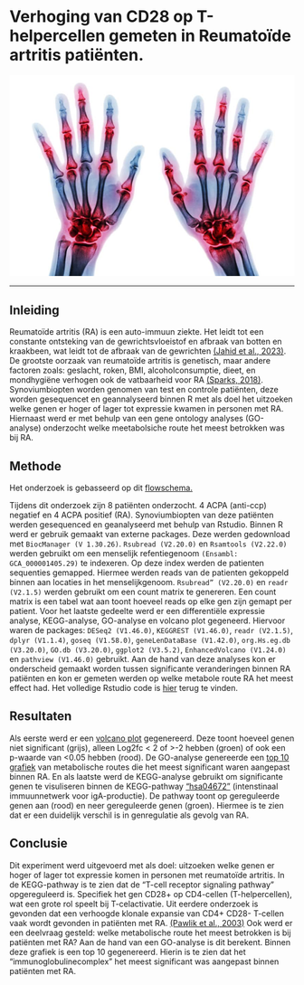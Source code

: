 # Verhoging van CD28 op T-helpercellen gemeten in Reumatoïde artritis patiënten. 
<p align="center">
  <img src="Assets/reuma-in-handen.jpg" alt="Reuma" width="2000" />
</p>

___

## Inleiding
Reumatoïde artritis (RA) is een auto-immuun ziekte. Het leidt tot een constante ontsteking van de gewrichtsvloeistof en afbraak van botten en kraakbeen, wat leidt tot de afbraak van de gewrichten [(Jahid et al., 2023)](Bronnen/(Jahid_et_al_2023).pdf).  De grootste oorzaak van reumatoïde artritis is genetisch, maar andere factoren zoals: geslacht, roken, BMI, alcoholconsumptie, dieet, en mondhygiëne verhogen ook de vatbaarheid voor RA [(Sparks, 2018)](Bronnen/(Sparks_2018).pdf).
Synoviumbiopten worden genomen van test en controle patiënten, deze worden gesequencet en geannalyseerd binnen R met als doel het uitzoeken welke genen er hoger of lager tot expressie kwamen in personen met RA. Hiernaast werd er met behulp van een gene ontology analyses (GO-analyse) onderzocht welke meetabolsiche route het meest betrokken was bij RA.


## Methode
Het onderzoek is gebasseerd op dit [flowschema.](Assets/Flowschema%20beter.png)

Tijdens dit onderzoek zijn 8 patiënten onderzocht. 4 ACPA (anti-ccp) negatief en 4 ACPA positief (RA). Synoviumbiopten van deze patiënten werden gesequenced en geanalyseerd met behulp van Rstudio. Binnen R werd er gebruik gemaakt van externe packages. Deze werden gedownload met `BiocManager (V 1.30.26)`.
`Rsubread (V2.20.0)` en `Rsamtools (V2.22.0)` werden gebruikt om een menselijk refentiegenoom `(Ensambl: GCA_000001405.29)` te indexeren. Op deze index werden de patienten sequenties gemapped. Hiermee werden reads van de patienten gekoppeld binnen aan locaties in het menselijkgenoom.
`Rsubread” (V2.20.0)` en `readr (V2.1.5)` werden gebruikt om een count matrix te genereren. Een count matrix is een tabel wat aan toont hoeveel reads op elke gen zijn gemapt per patient.
Voor het laatste gedeelte werd er een differentiële expressie analyse, KEGG-analyse, GO-analyse en volcano plot gegeneerd. Hiervoor waren de packages: `DESeq2 (V1.46.0)`, `KEGGREST (V1.46.0)`, `readr (V2.1.5)`, `dplyr (V1.1.4)`, `goseq (V1.58.0)`, `geneLenDataBase (V1.42.0)`, `org.Hs.eg.db (V3.20.0)`, `GO.db (V3.20.0)`, `ggplot2 (V3.5.2)`, `EnhancedVolcano (V1.24.0)` en `pathview (V1.46.0)` gebruikt. Aan de hand van deze analyses kon er onderscheid gemaakt worden tussen significante veranderingen binnen RA patiënten en kon er gemeten werden op welke metabole route RA het meest effect had.
Het volledige Rstudio code is [hier](Script/casus_Reuma_R_code.R) terug te vinden.


## Resultaten
Als eerste werd er een [volcano plot](Resultaten/volcano_plot.png) gegenereerd. Deze toont hoeveel genen niet significant (grijs), alleen Log2fc < 2 of >-2 hebben (groen) of ook een p-waarde van <0.05 hebben (rood). De GO-analyse genereerde een [top 10 grafiek](Resultaten/top_10_GO.png) van metabolische routes die het meest significant waren aangepast binnen RA. En als laatste werd de KEGG-analyse gebruikt om significante genen te visuliseren binnen de KEGG-pathway [“hsa04672”](Resultaten/hsa04672.png) (intenstinaal immuunnetwerk voor igA-productie). De pathway toont op gereguleerde genen aan (rood) en neer gereguleerde genen (groen). Hiermee is te zien dat er een duidelijk verschil is in genregulatie als gevolg van RA.

## Conclusie
Dit experiment werd uitgevoerd met als doel: uitzoeken welke genen er hoger of lager tot expressie komen in personen met reumatoïde artritis. In de KEGG-pathway is te zien dat de “T-cell receptor signaling pathway” opgereguleerd is. Specifiek het gen CD28+ op CD4-cellen (T-helpercellen), wat een grote rol speelt bij T-celactivatie. Uit eerdere onderzoek is gevonden dat een verhoogde klonale expansie van CD4+ CD28- T-cellen vaak wordt gevonden in patiënten met RA. [(Pawlik et al., 2003)](Bronnen/(Pawlik_et_al_2003).pdf)
Ook werd er een deelvraag gesteld: welke metabolische route het meest betrokken is bij patiënten met RA? Aan de hand van een GO-analyse is dit berekent. Binnen deze grafiek is een top 10 gegenereerd. Hierin is te zien dat het “immunoglobulinecomplex” het meest significant was aangepast binnen patiënten met RA.
